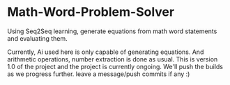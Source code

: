 # Math-Word-Problem-Solver
Using Seq2Seq learning, generate equations from math word statements and evaluating them. 

Currently, Ai used here is only capable of generating equations. And arithmetic operations, number extraction is done as usual. 
This is version 1.0 of the project and the project is currently ongoing. We'll push the builds as we progress further. 
leave a message/push commits if any :)
